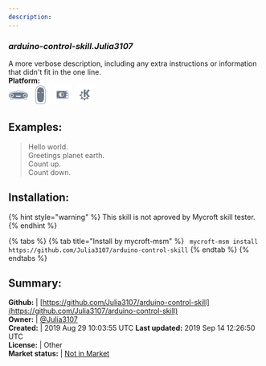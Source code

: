 ```yaml
---
description: 
---
```


### _arduino-control-skill.Julia3107_  
A more verbose description, including any extra instructions or
information that didn't fit in the one line.  
**Platform:**  
 ![Mark I](../.gitbook/assets/mark-1-icon.png)  ![Mark II](../.gitbook/assets/mark-2-icon.png)  ![Picroft](../.gitbook/assets/picroft-icon.png)  ![plasmoid](../.gitbook/assets/kde.png)   
## Examples:  
> Hello world.  
> Greetings planet earth.  
> Count up.  
> Count down.  
  
## Installation:  
{% hint style="warning" %}
This skill is not aproved by Mycroft skill tester.
{% endhint %}
    
{% tabs %}
{% tab title="Install by mycroft-msm" %}
``` mycroft-msm install https://github.com/Julia3107/arduino-control-skill```
{% endtab %}
  {% endtabs %}
    
## Summary:  
**Github:** | [https://github.com/Julia3107/arduino-control-skill](https://github.com/Julia3107/arduino-control-skill)  
**Owner:** | [@Julia3107](https://github.com/Julia3107)  
**Created:** | 2019 Aug 29 10:03:55 UTC  **Last updated:** 2019 Sep 14 12:26:50 UTC  
**License:** | Other  
**Market status:** | [Not in Market](https://market.mycroft.ai/skill/)  
